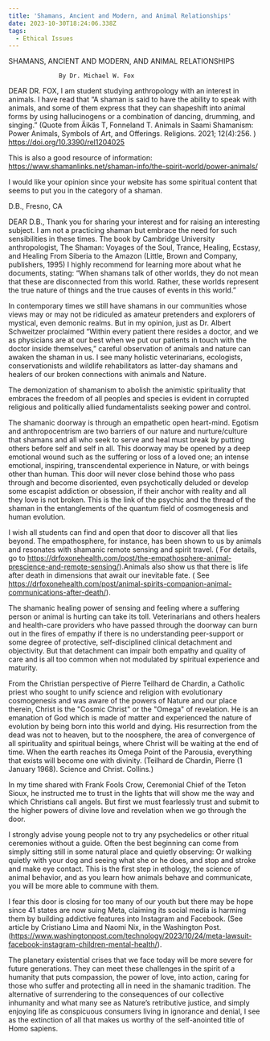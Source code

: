 ```yaml
---
title: 'Shamans, Ancient and Modern, and Animal Relationships'
date: 2023-10-30T18:24:06.338Z
tags:
  - Ethical Issues
---
```

SHAMANS, ANCIENT AND MODERN, AND ANIMAL RELATIONSHIPS


                  By Dr. Michael W. Fox
        
DEAR DR. FOX, I am student studying anthropology with an interest in animals. I have read that “A shaman is said to have the ability to speak with animals, and some of them express that they can shapeshift into animal forms by using hallucinogens or a combination of dancing, drumming, and singing.”  (Quote from Äikäs T, Fonneland T. Animals in Saami Shamanism: Power Animals, Symbols of Art, and Offerings. Religions. 2021; 12(4):256. ) https://doi.org/10.3390/rel1204025

This is also a good resource of information: https://www.shamanlinks.net/shaman-info/the-spirit-world/power-animals/

I would like your opinion since your website has some spiritual content that seems to put you in the category of a shaman.

D.B., Fresno, CA

DEAR D.B., Thank you for sharing your interest and for raising an interesting subject. I am not a practicing shaman but embrace the need for such sensibilities in these times.
The book by Cambridge University anthropologist, The Shaman: Voyages of the Soul, Trance, Healing, Ecstasy, and Healing From Siberia to the Amazon (Little, Brown and Company, publishers, 1995) I highly recommend for learning more about what he documents, stating: “When shamans talk of other worlds, they do not mean that these are disconnected from this world. Rather, these worlds represent the true nature of things and the true causes of events in this world.”


In contemporary times we still have shamans in our communities whose views may or may not be ridiculed as amateur pretenders and explorers of mystical, even demonic realms. But in my opinion, just as Dr. Albert Schweitzer proclaimed “Within every patient there resides a doctor, and we as physicians are at our best when we put our patients in touch with the doctor inside themselves,” careful observation of animals and nature can awaken the shaman in us. I see many holistic veterinarians, ecologists, conservationists and wildlife rehabilitators as latter-day shamans and healers of our broken connections with animals and Nature.


The demonization of shamanism to abolish the animistic spirituality that embraces the freedom of all peoples and species is evident in corrupted religious and politically allied fundamentalists seeking power and control.


The shamanic doorway is through an empathetic open heart-mind. Egotism and anthropocentrism are two barriers of our nature and nurture/culture that shamans and all who seek to serve and heal must break by putting others before self and self in all. This doorway may be opened by a deep emotional wound such as the suffering or loss of a loved one; an intense emotional, inspiring, transcendental experience in Nature, or with beings other than human. This door will never close behind those who pass through and become disoriented, even psychotically deluded or develop some escapist addiction or obsession, if their anchor with reality and all they love is not broken. This is the link of the psychic and the thread of the shaman in the entanglements of the quantum field of cosmogenesis and human evolution.


I wish all students can find and open that door to discover all that lies beyond. The empathosphere, for instance, has been shown to us by animals and resonates with shamanic remote sensing and spirit travel. ( For details, go to https://drfoxonehealth.com/post/the-empathosphere-animal-prescience-and-remote-sensing/).Animals also show us that there is life after death in dimensions that await our inevitable fate. ( See https://drfoxonehealth.com/post/animal-spirits-companion-animal-communications-after-death/). 


The shamanic healing power of sensing and feeling where a suffering person or animal is hurting can take its toll. Veterinarians and others healers and health-care providers who have passed through the doorway can burn out in the fires of empathy if there is no understanding peer-support or some degree of protective, self-disciplined clinical detachment and objectivity. But that detachment can impair both empathy and quality of care and is all too common when not modulated by spiritual experience and maturity.


From the Christian perspective of Pierre Teilhard de Chardin, a Catholic priest who sought to unify science and religion with evolutionary cosmogenesis and was aware of the powers of Nature and our place therein, Christ is the "Cosmic Christ" or the "Omega" of revelation. He is an emanation of God which is made of matter and experienced the nature of evolution by being born into this world and dying. His resurrection from the dead was not to heaven, but to the noosphere, the area of convergence of all spirituality and spiritual beings, where Christ will be waiting at the end of time. When the earth reaches its Omega Point of the Parousia, everything that exists will become one with divinity. (Teilhard de Chardin, Pierre (1 January 1968). Science and Christ. Collins.)


In my time shared with Frank Fools Crow, Ceremonial Chief of the Teton Sioux, he instructed me to trust in the lights that will show me the way and which Christians call angels. But first we must fearlessly trust and submit to the higher powers of divine love and revelation when we go through the door. 

I strongly advise young people not to try any psychedelics or other ritual ceremonies without a guide. Often the best beginning can come from simply sitting still in some natural place and quietly observing: Or walking quietly with your dog and seeing what she or he does, and stop and stroke and make eye contact. This is the first step in ethology, the science of animal behavior, and as you learn how animals behave and communicate, you will be more able to commune with them.


I fear this door is closing for too many of our youth but there may be hope since 41 states are now suing Meta, claiming its social media is harming them by building addictive features into Instagram and Facebook. (See article by Cristiano Lima and Naomi Nix, in the Washington Post.  
(https://www.washingtonpost.com/technology/2023/10/24/meta-lawsuit-facebook-instagram-children-mental-health/).


The planetary existential crises that we face today will be more severe for future generations. They can meet these challenges in the spirit of a humanity that puts compassion, the power of love, into action, caring for those who suffer and protecting all in need in the shamanic tradition. The alternative of surrendering to the consequences of our collective inhumanity and what many see as Nature’s retributive justice, and simply enjoying life as conspicuous consumers living in ignorance and denial, I see as the extinction of all that makes us worthy of the self-anointed title of Homo sapiens.

